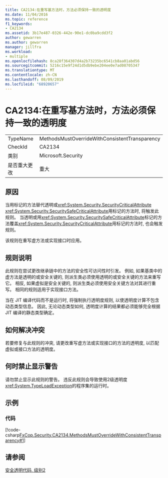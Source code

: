```yaml
---
title: CA2134:在重写基方法时，方法必须保持一致的透明度
ms.date: 11/04/2016
ms.topic: reference
f1_keywords:
- CA2134
ms.assetid: 3b17e487-0326-442e-90e1-dc0ba9cdd3f2
author: gewarren
ms.author: gewarren
manager: jillfra
ms.workload:
- multiple
ms.openlocfilehash: 8ca28f364307d4a2b73235bc6541cb8aa01abd56
ms.sourcegitcommit: 5216c15e9f24d1d5db9ebe204ee0e7ad08705347
ms.translationtype: MT
ms.contentlocale: zh-CN
ms.lasthandoff: 08/09/2019
ms.locfileid: "68920657"
---
```

# <a name="ca2134-methods-must-keep-consistent-transparency-when-overriding-base-methods"></a>CA2134:在重写基方法时，方法必须保持一致的透明度

|||
|-|-|
|TypeName|MethodsMustOverrideWithConsistentTransparency|
|CheckId|CA2134|
|类别|Microsoft.Security|
|是否重大更改|重大|

## <a name="cause"></a>原因
当用标记的方法替代透明或<xref:System.Security.SecurityCriticalAttribute> <xref:System.Security.SecuritySafeCriticalAttribute>用标记的方法时, 将触发此规则。 当透明或用<xref:System.Security.SecuritySafeCriticalAttribute>标记的方法覆盖<xref:System.Security.SecurityCriticalAttribute>用标记的方法时, 也会触发规则。

该规则在重写虚方法或实现接口时应用。

## <a name="rule-description"></a>规则说明
此规则在尝试更改继承链中的方法的安全性可访问性时引发。 例如, 如果基类中的虚方法是透明的或安全关键的, 则派生类必须使用透明的或安全关键的方法来重写它。 相反, 如果虚拟是安全关键的, 则派生类必须使用安全关键方法对其进行重写。 相同的规则适用于实现接口方法。

当在 JIT 编译代码而不是运行时, 将强制执行透明度规则, 以使透明度计算不包含动态类型信息。 因此, 无论动态类型如何, 透明度计算的结果都必须能够完全根据 JIT 编译的静态类型确定。

## <a name="how-to-fix-violations"></a>如何解决冲突
若要修复与此规则的冲突, 请更改重写虚方法或实现接口的方法的透明度, 以匹配虚拟或接口方法的透明度。

## <a name="when-to-suppress-warnings"></a>何时禁止显示警告
请勿禁止显示此规则的警告。 违反此规则会导致使用2级透明度<xref:System.TypeLoadException>的程序集的运行时。

## <a name="examples"></a>示例

### <a name="code"></a>代码
[!code-csharp[FxCop.Security.CA2134.MethodsMustOverrideWithConsistentTransparency#1](../code-quality/codesnippet/CSharp/ca2134-methods-must-keep-consistent-transparency-when-overriding-base-methods_1.cs)]

## <a name="see-also"></a>请参阅
[安全透明代码, 级别2](/dotnet/framework/misc/security-transparent-code-level-2)